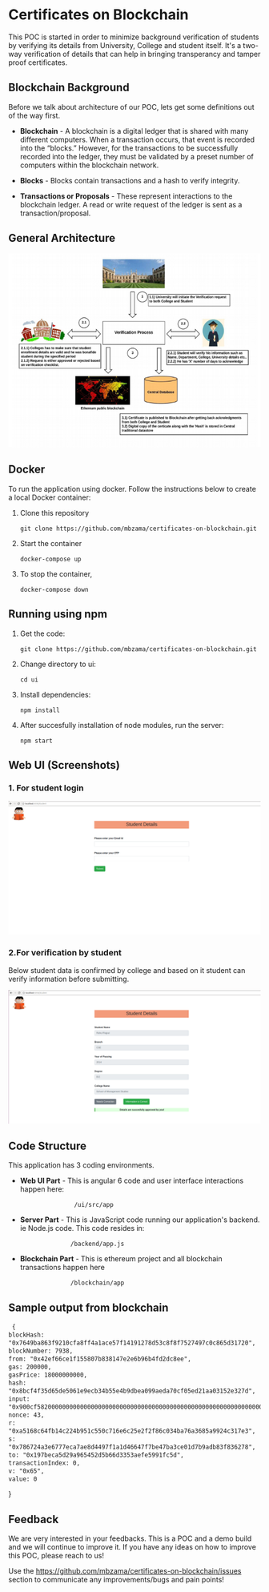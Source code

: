 # Certificates on Blockchain


This POC is started in order to minimize background verification of students by verifying its details from University, College and student itself. It's a two-way verification of details that can help in bringing transperancy and tamper proof certificates.




## Blockchain Background


Before we talk about architecture of our POC, lets get some definitions out of the way first.



* **Blockchain** - A blockchain is a digital ledger that is shared with many different computers. When a transaction occurs, that event is recorded into the “blocks.” However, for the transactions to be successfully recorded into the ledger, they must be validated by a preset number of computers within the blockchain network.



* **Blocks** - Blocks contain transactions and a hash to verify integrity.



* **Transactions or Proposals** - These represent interactions to the blockchain ledger. A read or write request of the ledger is sent as a transaction/proposal.





## General Architecture

![Architecture](https://raw.githubusercontent.com/mbzama/certificates-on-blockchain/master/ui/sreenshots/architecture.png)





## Docker


To run the application using docker. Follow the instructions below to create a local Docker container:


   1. Clone this repository
   
          git clone https://github.com/mbzama/certificates-on-blockchain.git
          

   2. Start the container

          docker-compose up 
          

   3. To stop the container,

          docker-compose down 
          
   
   

   
## Running using npm


   1. Get the code:

          git clone https://github.com/mbzama/certificates-on-blockchain.git
          

   2. Change directory to ui:

          cd ui
          

   3. Install dependencies:

          npm install
          

   4. After succesfully installation of node modules, run the server:

          npm start
          
          
  
  
  
## Web UI (Screenshots)



 ### 1. For student login

   ![Student Login](https://raw.githubusercontent.com/mbzama/certificates-on-blockchain/master/ui/sreenshots/student.png)




 ### 2.For verification by student


   Below student data is confirmed by college and based on it student can verify information before submitting.


   ![Student verification](https://raw.githubusercontent.com/mbzama/certificates-on-blockchain/master/ui/sreenshots/student2.png)





## Code Structure



This application has 3 coding environments.



* **Web UI Part** - This is angular 6 code and user interface interactions happen here:
                     
                     /ui/src/app
                     
                     
                     
* **Server Part** - This is JavaScript code running our application's backend. ie Node.js code. This code resides in:

                    /backend/app.js
                    
                    
                    
* **Blockchain Part** - This is ethereum project and all blockchain transactions happen here

                    /blockchain/app
   
   
   
 ## Sample output from blockchain
   
   
     {
    blockHash: "0x7649ba863f9210cfa8ff4a1ace57f14191278d53c8f8f7527497c0c865d31720",
    blockNumber: 7938,
    from: "0x42ef66ce1f155807b838147e2e6b96b4fd2dc8ee",
    gas: 200000,
    gasPrice: 18000000000,
    hash: "0x8bcf4f35d65de5061e9ecb34b55e4b9dbea099aeda70cf05ed21aa03152e327d",
    input: "0x900cf5820000000000000000000000000000000000000000000000000000000000000020000000000000000000000000000000000000000000000000000000000000004033313232663166656461616631343232323136383230633937373433643431363138396266363735363334343438383166333836616365396433376162656136",
    nonce: 43,
    r: "0xa5168c64fb14c224b951c550c716e6c25e2f2f86c034ba76a3685a9924c317e3",
    s: "0x786724a3e6777eca7ae8d4497f1a1d46647f7be47ba3ce01d7b9adb83f836278",
    to: "0x197beca5d29a965452d5b66d3353aefe5991fc5d",
    transactionIndex: 0,
    v: "0x65",
    value: 0
  }
   
   
   
 ## Feedback
 
 
 We are very interested in your feedbacks. This is a POC and a demo build and we will continue to improve it. If you have any  ideas on how to improve this POC, please reach to us!
 
 Use the https://github.com/mbzama/certificates-on-blockchain/issues section to communicate any improvements/bugs and pain points!
 
